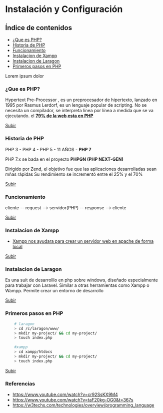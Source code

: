 <a name="top"></a>
# Instalación y Configuración
 
## Índice de contenidos
* [¿Que es PHP?](#item1)
* [Historia de PHP](#item2)
* [Funcionamiento](#item3)
* [Instalacion de Xampp](#item4)
* [Instalacion de Laragon](#item5)
* [Primeros pasos en PHP](#item6)
 
Lorem ipsum dolor
 
<a name="item1"></a>
### ¿Que es PHP?
 
Hypertext Pre-Processor , es un preprocesador de hipertexto, lanzado en 1995 por Rasmus Lerdorf, es un lenguaje popular
de scripting. No se necesita un compilador, se interpreta línea por línea a medida que se va ejecutando. el [**79% de la web esta en PHP**](https://w3techs.com/technologies/overview/programming_language)

 
[Subir](#top)
 
<a name="item2"></a>
### Historia de PHP
 
PHP 3 - PHP 4 - PHP 5 - 11 AÑOS - **PHP 7**

PHP 7.x se bada en el proyecto **PHPGN (PHP NEXT-GEN)**

Dirigido por Zend, el objetivo fue que las aplicaciones desarrolladas sean mñas rápidas
Su rendimiento se incrementó entre el 25% y el 70%

[Subir](#top)
 
<a name="item3"></a>
### Funcionamiento
 
cliente -- request --> servidor(PHP) -- response --> cliente
 
[Subir](#top)
 
<a name="item4"></a>
### Instalacion de Xampp
 
- [Xampp nos ayudara para crear un servidor web en apache de forma local](https://www.apachefriends.org/es/index.html)
 
[Subir](#top)

<a name="item5"></a>
### Instalacion de Laragon
 
Es una suit de desarrolllo en php sobre windows, diseñado especialmente para trabajar con Laravel. 
Similar a otras herramientas como Xampp o Wampp. Permite crear un entorno de desarrollo

[Subir](#top)

<a name="item6"></a>
### Primeros pasos en PHP
 
```sh
    # laragon
    > cd /c/laragon/www/
    > mkdir my-project/ && cd my-project/
    > touch index.php
    
    #xampp
    > cd xampp/htdocs
    > mkdir my-project/ && cd my-project/
    > touch index.php
```
 
[Subir](#top)

### Referencias

- https://www.youtube.com/watch?v=cr92SsKX9M4
- https://www.youtube.com/watch?v=taF20kg-OG0&t=367s
- https://w3techs.com/technologies/overview/programming_language
